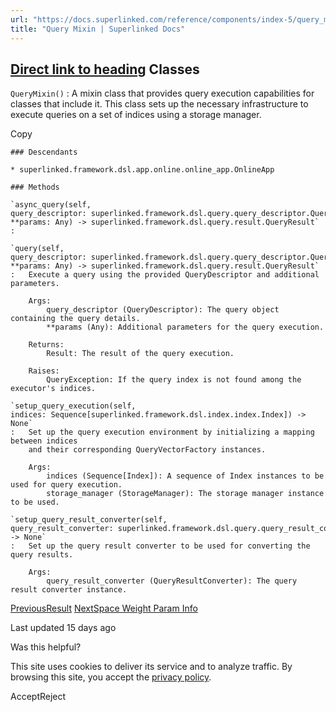 ```yaml
---
url: "https://docs.superlinked.com/reference/components/index-5/query_mixin"
title: "Query Mixin | Superlinked Docs"
---
```


## [Direct link to heading](https://docs.superlinked.com/reference/components/index-5/query_mixin\#classes)    Classes

`QueryMixin()`
: A mixin class that provides query execution capabilities for classes that include it.
This class sets up the necessary infrastructure to execute queries on a set of indices
using a storage manager.

Copy

```inline-grid min-w-full grid-cols-[auto_1fr] [count-reset:line] print:whitespace-pre-wrap
### Descendants

* superlinked.framework.dsl.app.online.online_app.OnlineApp

### Methods

`async_query(self, query_descriptor: superlinked.framework.dsl.query.query_descriptor.QueryDescriptor, **params: Any) ‑> superlinked.framework.dsl.query.result.QueryResult`
:

`query(self, query_descriptor: superlinked.framework.dsl.query.query_descriptor.QueryDescriptor, **params: Any) ‑> superlinked.framework.dsl.query.result.QueryResult`
:   Execute a query using the provided QueryDescriptor and additional parameters.

    Args:
        query_descriptor (QueryDescriptor): The query object containing the query details.
        **params (Any): Additional parameters for the query execution.

    Returns:
        Result: The result of the query execution.

    Raises:
        QueryException: If the query index is not found among the executor's indices.

`setup_query_execution(self, indices: Sequence[superlinked.framework.dsl.index.index.Index]) ‑> None`
:   Set up the query execution environment by initializing a mapping between indices
    and their corresponding QueryVectorFactory instances.

    Args:
        indices (Sequence[Index]): A sequence of Index instances to be used for query execution.
        storage_manager (StorageManager): The storage manager instance to be used.

`setup_query_result_converter(self, query_result_converter: superlinked.framework.dsl.query.query_result_converter.query_result_converter.QueryResultConverter) ‑> None`
:   Set up the query result converter to be used for converting the query results.

    Args:
        query_result_converter (QueryResultConverter): The query result converter instance.
```

[PreviousResult](https://docs.superlinked.com/reference/components/index-5/result) [NextSpace Weight Param Info](https://docs.superlinked.com/reference/components/index-5/space_weight_param_info)

Last updated 15 days ago

Was this helpful?

This site uses cookies to deliver its service and to analyze traffic. By browsing this site, you accept the [privacy policy](https://superlinked.com/policies/privacy-policy).

AcceptReject